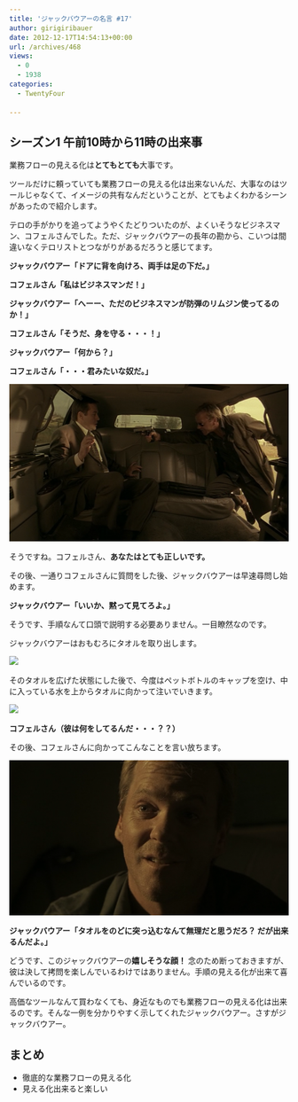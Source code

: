 ```yaml
---
title: 'ジャックバウアーの名言 #17'
author: girigiribauer
date: 2012-12-17T14:54:13+00:00
url: /archives/468
views:
  - 0
  - 1938
categories:
  - TwentyFour

---
```

## シーズン1 午前10時から11時の出来事

業務フローの見える化は**とてもとても**大事です。

ツールだけに頼っていても業務フローの見える化は出来ないんだ、大事なのはツールじゃなくて、イメージの共有なんだということが、とてもよくわかるシーンがあったので紹介します。

テロの手がかりを追ってようやくたどりついたのが、よくいそうなビジネスマン、コフェルさんでした。ただ、ジャックバウアーの長年の勘から、こいつは間違いなくテロリストとつながりがあるだろうと感じてます。

**ジャックバウアー「ドアに背を向けろ、両手は足の下だ。」**

**コフェルさん「私はビジネスマンだ！」**

**ジャックバウアー「へーー、ただのビジネスマンが防弾のリムジン使ってるのか！」**

**コフェルさん「そうだ、身を守る・・・！」**

**ジャックバウアー「何から？」**

**コフェルさん「・・・君みたいな奴だ。」**

![コフェルさん「・・・君みたいな奴だ。」][1]

そうですね。コフェルさん、**あなたはとても正しいです。**

その後、一通りコフェルさんに質問をした後、ジャックバウアーは早速尋問し始めます。

**ジャックバウアー「いいか、黙って見てろよ。」**

そうです、手順なんて口頭で説明する必要ありません。一目瞭然なのです。

ジャックバウアーはおもむろにタオルを取り出します。

![][2]

そのタオルを広げた状態にした後で、今度はペットボトルのキャップを空け、中に入っている水を上からタオルに向かって注いでいきます。

![][3]

**コフェルさん（彼は何をしてるんだ・・・？？）**

その後、コフェルさんに向かってこんなことを言い放ちます。

![ジャックバウアー「タオルをのどに突っ込むなんて無理だと思うだろ？ だが出来るんだよ。」][4]

**ジャックバウアー「タオルをのどに突っ込むなんて無理だと思うだろ？ だが出来るんだよ。」**

どうです、このジャックバウアーの**嬉しそうな顔！** 念のため断っておきますが、彼は決して拷問を楽しんでいるわけではありません。手順の見える化が出来て喜んでいるのです。

高価なツールなんて買わなくても、身近なものでも業務フローの見える化は出来るのです。そんな一例を分かりやすく示してくれたジャックバウアー。さすがジャックバウアー。

## まとめ

  * 徹底的な業務フローの見える化
  * 見える化出来ると楽しい

 [1]: /img/2012/12/24advent17-012.png
 [2]: /img/2012/12/24advent17-022.png
 [3]: /img/2012/12/24advent17-032.png
 [4]: /img/2012/12/24advent17-042.png

